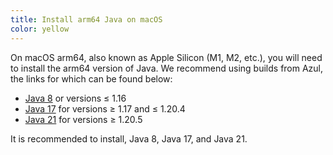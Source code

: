 ```yaml
---
title: Install arm64 Java on macOS
color: yellow
---
```


On macOS arm64, also known as Apple Silicon (M1, M2, etc.), you will need to install the arm64 version of Java. We recommend using builds from Azul, the links for which can be found below:

- [Java 8](https://www.azul.com/downloads/?version=java-8-lts&os=macos&architecture=arm-64-bit&package=jdk#zulu) or versions ≤ 1.16
- [Java 17](https://www.azul.com/downloads/?version=java-17-lts&os=macos&architecture=arm-64-bit&package=jdk#zulu) for versions ≥ 1.17 and ≤ 1.20.4
- [Java 21](https://www.azul.com/downloads/?version=java-21-lts&os=macos&architecture=arm-64-bit&package=jdk#zulu) for versions ≥ 1.20.5

It is recommended to install, Java 8, Java 17, and Java 21.
